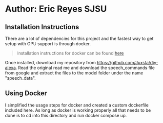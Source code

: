 # Author: Eric Reyes SJSU

## Installation Instructions
There are a lot of dependencies for this project and the fastest way to get setup with GPU support is through docker. 

> Installation instructions for docker can be found [here](https://docs.docker.com/desktop/windows/install/)

Once installed, download my repository from https://github.com/Juxsta/diy-alexa. 
Read the original read me and download the speech_commands file from google and extract the files to the model folder under the name "speech_data". 

## Using Docker 

I simplified the usage steps for docker and created a custom dockerfile included here. As long as docker is working properly all that needs to be done is to cd into this directory and run docker compose up. 

